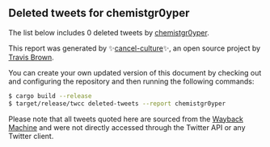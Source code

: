 ## Deleted tweets for chemistgr0yper

The list below includes 0 deleted tweets by
[chemistgr0yper](https://twitter.com/chemistgr0yper).



This report was generated by ✨[cancel-culture](https://github.com/travisbrown/cancel-culture)✨,
an open source project by [Travis Brown](https://twitter.com/travisbrown).

You can create your own updated version of this document by checking out and configuring the
repository and then running the following commands:

```bash
$ cargo build --release
$ target/release/twcc deleted-tweets --report chemistgr0yper
```

Please note that all tweets quoted here are sourced from the
[Wayback Machine](https://web.archive.org) and were not directly accessed through the Twitter API or
any Twitter client.

